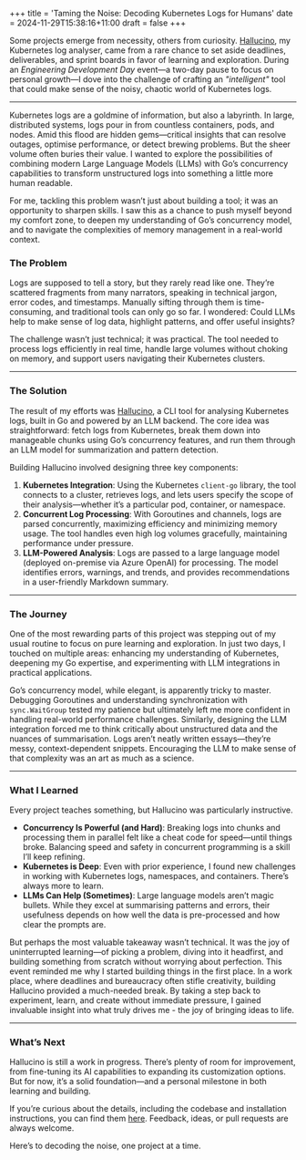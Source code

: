 +++
title = 'Taming the Noise: Decoding Kubernetes Logs for Humans'
date = 2024-11-29T15:38:16+11:00
draft = false
+++

Some projects emerge from necessity, others from curiosity. [Hallucino](https://github.com/bclews/hallucino), my Kubernetes log analyser, came from a rare chance to set aside deadlines, deliverables, and sprint boards in favor of learning and exploration. During an *Engineering Development Day* event—a two-day pause to focus on personal growth—I dove into the challenge of crafting an *"intelligent"* tool that could make sense of the noisy, chaotic world of Kubernetes logs.  

---

Kubernetes logs are a goldmine of information, but also a labyrinth. In large, distributed systems, logs pour in from countless containers, pods, and nodes. Amid this flood are hidden gems—critical insights that can resolve outages, optimise performance, or detect brewing problems. But the sheer volume often buries their value. I wanted to explore the possibilities of combining modern Large Language Models (LLMs) with Go’s concurrency capabilities to transform unstructured logs into something a little more human readable.  

For me, tackling this problem wasn’t just about building a tool; it was an opportunity to sharpen skills. I saw this as a chance to push myself beyond my comfort zone, to deepen my understanding of Go’s concurrency model, and to navigate the complexities of memory management in a real-world context.

### The Problem  

Logs are supposed to tell a story, but they rarely read like one. They’re scattered fragments from many narrators, speaking in technical jargon, error codes, and timestamps. Manually sifting through them is time-consuming, and traditional tools can only go so far. I wondered: Could LLMs help to make sense of log data, highlight patterns, and offer useful insights?  

The challenge wasn’t just technical; it was practical. The tool needed to process logs efficiently in real time, handle large volumes without choking on memory, and support users navigating their Kubernetes clusters.  

---

### The Solution  

The result of my efforts was [Hallucino](https://github.com/bclews/hallucino), a CLI tool for analysing Kubernetes logs, built in Go and powered by an LLM backend. The core idea was straightforward: fetch logs from Kubernetes, break them down into manageable chunks using Go’s concurrency features, and run them through an LLM model for summarization and pattern detection.  

Building Hallucino involved designing three key components:  

1. **Kubernetes Integration**: Using the Kubernetes `client-go` library, the tool connects to a cluster, retrieves logs, and lets users specify the scope of their analysis—whether it’s a particular pod, container, or namespace.  
2. **Concurrent Log Processing**: With Goroutines and channels, logs are parsed concurrently, maximizing efficiency and minimizing memory usage. The tool handles even high log volumes gracefully, maintaining performance under pressure.  
3. **LLM-Powered Analysis**: Logs are passed to a large language model (deployed on-premise via Azure OpenAI) for processing. The model identifies errors, warnings, and trends, and provides recommendations in a user-friendly Markdown summary.  

---

### The Journey  

One of the most rewarding parts of this project was stepping out of my usual routine to focus on pure learning and exploration. In just two days, I touched on multiple areas: enhancing my understanding of Kubernetes, deepening my Go expertise, and experimenting with LLM integrations in practical applications.  

Go’s concurrency model, while elegant, is apparently tricky to master. Debugging Goroutines and understanding synchronization with `sync.WaitGroup` tested my patience but ultimately left me more confident in handling real-world performance challenges. Similarly, designing the LLM integration forced me to think critically about unstructured data and the nuances of summarisation. Logs aren’t neatly written essays—they’re messy, context-dependent snippets. Encouraging the LLM to make sense of that complexity was an art as much as a science.  

---

### What I Learned  

Every project teaches something, but Hallucino was particularly instructive.  

- **Concurrency Is Powerful (and Hard)**: Breaking logs into chunks and processing them in parallel felt like a cheat code for speed—until things broke. Balancing speed and safety in concurrent programming is a skill I’ll keep refining.  
- **Kubernetes is Deep**: Even with prior experience, I found new challenges in working with Kubernetes logs, namespaces, and containers. There’s always more to learn.  
- **LLMs Can Help (Sometimes)**: Large language models aren’t magic bullets. While they excel at summarising patterns and errors, their usefulness depends on how well the data is pre-processed and how clear the prompts are.  

But perhaps the most valuable takeaway wasn’t technical. It was the joy of uninterrupted learning—of picking a problem, diving into it headfirst, and building something from scratch without worrying about perfection. This event reminded me why I started building things in the first place. In a work place, where deadlines and bureaucracy often stifle creativity, building Hallucino provided a much-needed break. By taking a step back to experiment, learn, and create without immediate pressure, I gained invaluable insight into what truly drives me - the joy of bringing ideas to life.

---

### What’s Next  

Hallucino is still a work in progress. There’s plenty of room for improvement, from fine-tuning its AI capabilities to expanding its customization options. But for now, it’s a solid foundation—and a personal milestone in both learning and building.  

If you’re curious about the details, including the codebase and installation instructions, you can find them [here](https://github.com/bclews/hallucino). Feedback, ideas, or pull requests are always welcome.  

Here’s to decoding the noise, one project at a time.
